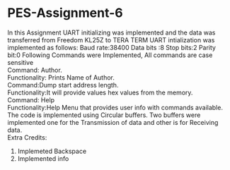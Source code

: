 # PES-Assignment-6
In this Assignment UART initializing was implemented and the data was transferred from Freedom KL25Z to TERA TERM
UART intialization was implemented as follows:
Baud rate:38400
Data bits :8
Stop bits:2
Parity bit:0
Following Commands were Implemented, All commands are case sensitive</br>
Command: Author.</br>
Functionality: Prints Name of Author.</br>
Command:Dump start address length.</br>
Functionality:It will provide values hex values from the memory.</br>
Command: Help </br>
Functionality:Help Menu that provides user info with commands available.</br>
The code is implemented using Circular buffers. Two buffers were implemented one for the Transmission of data and other is for Receiving data.</br>
Extra Credits:</br>
1. Implemeted Backspace</br>
2. Implemented info</br>
